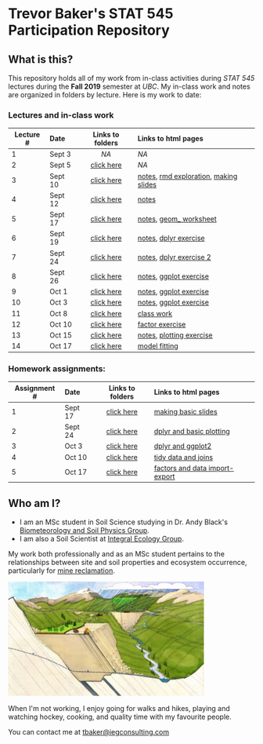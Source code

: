 # Trevor Baker's STAT 545 Participation Repository

## What is this?

This repository holds all of my work from in-class activities during _STAT 545_ lectures during the __Fall 2019__ semester at _UBC_. My in-class work and notes are organized in folders by lecture. Here is my work to date:

### Lectures and in-class work
| Lecture # |   Date   | Links to folders | Links to html pages | 
|-----------|:---------|:----------------:|:-------------|
|     1     | Sept 3   | _NA_             | _NA_ |
|     2     | Sept 5   | [click here][1]  | _NA_ |
|     3     | Sept 10  | [click here][2]  | [notes][101], [rmd exploration][102], [making slides][103] |
|     4     | Sept 12  | [click here][3]  | [notes][104] |
|     5     | Sept 17  | [click here][4]  | [notes][105], [geom_ worksheet][106] |
|     6     | Sept 19  | [click here][5]  | [notes][107], [dplyr exercise][108] |
|     7     | Sept 24  | [click here][6]  | [notes][109], [dplyr exercise 2][110] |
|     8     | Sept 26  | [click here][7]  | [notes][111], [ggplot exercise][112] |
|     9     | Oct 1    | [click here][8]  | [notes][113], [ggplot exercise][114] |
|     10    | Oct 3    | [click here][9]  | [notes][115], [ggplot exercise][116] |
|     11    | Oct 8    | [click here][10] | [class work][1161] |
|     12    | Oct 10   | [click here][11] | [factor exercise][117]|
|     13    | Oct 15   | [click here][12] | [notes][118], [plotting exercise][119] |
|     14    | Oct 17   | [click here][13] | [model fitting][120] |

[1]: <https://github.com/trevor-baker/STAT545-participation/tree/master/Lectures/Lecture_02-Sep05>
[2]: <https://github.com/trevor-baker/STAT545-participation/tree/master/Lectures/Lecture_03-Sep10>
[3]: <https://github.com/trevor-baker/STAT545-participation/tree/master/Lectures/Lecture_04-Sep12>
[4]: <https://github.com/trevor-baker/STAT545-participation/tree/master/Lectures/Lecture_05-Sep17>
[5]: <https://github.com/trevor-baker/STAT545-participation/tree/master/Lectures/Lecture_06-Sep19>
[6]: <https://github.com/trevor-baker/STAT545-participation/tree/master/Lectures/Lecture_07-Sep24>
[7]: <https://github.com/trevor-baker/STAT545-participation/tree/master/Lectures/Lecture_08-Sep26>
[8]: <https://github.com/trevor-baker/STAT545-participation/tree/master/Lectures/Lecture_09-Oct1>
[9]: <https://github.com/trevor-baker/STAT545-participation/tree/master/Lectures/Lecture_10-Oct3>
[10]: <https://github.com/trevor-baker/STAT545-participation/tree/master/Lectures/Lecture_11-Oct8>
[11]: <https://github.com/trevor-baker/STAT545-participation/tree/master/Lectures/Lecture_12-Oct10>
[12]: <https://github.com/trevor-baker/STAT545-participation/tree/master/Lectures/Lecture_13-Oct15>
[13]: <https://github.com/trevor-baker/STAT545-participation/tree/master/Lectures/Lecture_14-Oct17>


[101]: <https://trevor-baker.github.io/STAT545-participation/Lectures/Lecture_03-Sep10/navigating_github.html>
[102]: <https://trevor-baker.github.io/STAT545-participation/Lectures/Lecture_03-Sep10/rmd_exploration.html> 
[103]: <https://trevor-baker.github.io/STAT545-participation/Lectures/Lecture_03-Sep10/slide_exploration.html>
[104]: <https://trevor-baker.github.io/STAT545-participation/Lectures/Lecture_04-Sep12/lec4_notes.html>
[105]: <https://trevor-baker.github.io/STAT545-participation/Lectures/Lecture_05-Sep17/Lec5_notes.html>
[106]: <https://trevor-baker.github.io/STAT545-participation/Lectures/Lecture_05-Sep17/Lec05_worksheet.html>
[107]: <https://trevor-baker.github.io/STAT545-participation/Lectures/Lecture_06-Sep19/Lec06_notes.html>
[108]: <https://trevor-baker.github.io/STAT545-participation/Lectures/Lecture_06-Sep19/cm006-exercise.html>
[109]: <https://trevor-baker.github.io/STAT545-participation/Lectures/Lecture_07-Sep24/cm007-notes.html>
[110]: <https://trevor-baker.github.io/STAT545-participation/Lectures/Lecture_07-Sep24/cm007-exercise.html>
[111]: <https://trevor-baker.github.io/STAT545-participation/Lectures/Lecture_08-Sep26/cm008_notes.html>
[112]: <https://trevor-baker.github.io/STAT545-participation/Lectures/Lecture_08-Sep26/cm008_exercise.html>
[113]: <https://trevor-baker.github.io/STAT545-participation/Lectures/Lecture_09-Oct1/cm009_notes.html>
[114]: <https://trevor-baker.github.io/STAT545-participation/Lectures/Lecture_09-Oct1/cm009_exercise.html>
[115]: <https://trevor-baker.github.io/STAT545-participation/Lectures/Lecture_10-Oct3/cm010_notes.html>
[116]: <https://trevor-baker.github.io/STAT545-participation/Lectures/Lecture_10-Oct3/cm010_exercise.html>
[1161]: <https://trevor-baker.github.io/STAT545-participation/Lectures/Lecture_11-Oct8/cm011_work.R>
[117]: <https://trevor-baker.github.io/STAT545-participation/Lectures/Lecture_12-Oct10/cm012_exercise.html>
[118]: <https://trevor-baker.github.io/STAT545-participation/Lectures/Lecture_13-Oct15/cm013_notes.html>
[119]: <https://trevor-baker.github.io/STAT545-participation/Lectures/Lecture_13-Oct15/cm013_exercise.html>
[120]: <https://trevor-baker.github.io/STAT545-participation/Lectures/Lecture_14-Oct17/cm014_exercise.html>



### Homework assignments:
| Assignment # |   Date   | Links to folders  | Links to html pages             | 
|--------------|:---------|:-----------------:|:--------------------------------|
|     1        | Sept 17  | [click here][201] | [making basic slides][301] |
|     2        | Sept 24  | [click here][202] | [dplyr and basic plotting][302] |
|     3        | Oct 3    | [click here][203] | [dplyr and ggplot2][303] |
|     4        | Oct 10   | [click here][204] | [tidy data and joins][304] |
|     5        | Oct 17   | [click here][205] | [factors and data import-export][305] |

[201]: <https://github.com/STAT545-UBC-hw-2019-20/stat545-hw-trevor-baker/tree/master/Assignments/Assignment_01>
[202]: <https://github.com/STAT545-UBC-hw-2019-20/stat545-hw-trevor-baker/tree/master/Assignments/Assignment_02>
[203]: <https://github.com/STAT545-UBC-hw-2019-20/stat545-hw-trevor-baker/tree/master/Assignments/Assignment_03>
[204]: <https://github.com/STAT545-UBC-hw-2019-20/stat545-hw-trevor-baker/tree/master/Assignments/Assignment_04>
[205]: <https://github.com/STAT545-UBC-hw-2019-20/stat545-hw-trevor-baker/tree/master/Assignments/Assignment_05>

[301]: <https://stat545-ubc-hw-2019-20.github.io/stat545-hw-trevor-baker/Assignments/Assignment_01/hw01_slides.html>
[302]: <https://stat545-ubc-hw-2019-20.github.io/stat545-hw-trevor-baker/Assignments/Assignment_02/hw02.html>
[303]: <https://stat545-ubc-hw-2019-20.github.io/stat545-hw-trevor-baker/Assignments/Assignment_03/hw03_dplyr.html>
[304]: <https://stat545-ubc-hw-2019-20.github.io/stat545-hw-trevor-baker/Assignments/Assignment_04/hw04_tidyData_joins.html>
[305]: <https://stat545-ubc-hw-2019-20.github.io/stat545-hw-trevor-baker/Assignments/Assignment_05/hw05.html>



## Who am I?

- I am an MSc student in Soil Science studying in Dr. Andy Black's [Biometeorology and Soil Physics Group](https://biomet.landfood.ubc.ca "My research group"). 
- I am also a Soil Scientist at [Integral Ecology Group](https://www.integralecologygroup.com/ "My company"). 

My work both professionally and as an MSc student pertains to the relationships between site and soil properties and ecosystem occurrence, particularly for [mine reclamation](https://www.integralecologygroup.com/projects/predicting-ecosystem-occurrence-for-mine-reclamation "My work").

<img src="https://github.com/trevor-baker/STAT545-participation/blob/master/Assignments/Assignment_01/README_files/Ecohydrology-and-mine-affected-landscapes.jfif" alt="Surface water balances in mine reclamation" width="400">

When I'm not working, I enjoy going for walks and hikes, playing and watching hockey, cooking, and quality time with my favourite people.

You can contact me at <tbaker@iegconsulting.com>







